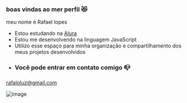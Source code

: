 ### boas vindas ao mer perfil 😻

meu nome é Rafael lopes

- Estou estudando na [Alura](https://www.alura.com.br)
- Estou me desenvolvendo na linguagem JavaScript
- Utilizo esse espaço para minha organização e compartilhamento dos meus projetos desenvolvidos
- ### Você pode entrar em contato comigo 📪
rafaloluz@gmail.com

![image](https://github.com/user-attachments/assets/29278341-d8c3-4ba2-84c1-ddddc62a88d0)
